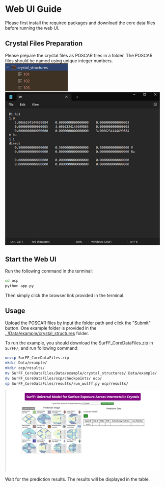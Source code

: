 # Web UI Guide
Please first install the required packages and download the core data files before running the web UI.

## Crystal Files Preparation
Please prepare the crystal files as POSCAR files in a folder.
The POSCAR files should be named using unique integer numbers.
![img0](app_img/img.png) 
![img1](app_img/img_1.png)


## Start the Web UI
Run the following command in the terminal:
```bash
cd ocp
python app.py
```
Then simply click the browser link provided in the terminal.

## Usage

Upload the POSCAR files by input the folder path and click the "Submit" button.
One example folder is provided in the [../Data/example/crystal_structures](../Data/example/crystal_structures) folder.

To run the example, you should download the SurFF_CoreDataFiles.zip in `SurFF/`, and run following command:

```bash
unzip SurFF_CoreDataFiles.zip
mkdir Data/example/
mkdir ocp/results/
mv SurFF_CoreDataFiles/Data/example/crystal_structures/ Data/example/
mv SurFF_CoreDataFiles/ocp/checkpoints/ ocp/
cp SurFF_CoreDataFiles/results/run_wulff.py ocp/results/
```

![img2](app_img/img_2.png)

Wait for the prediction results. The results will be displayed in the table.